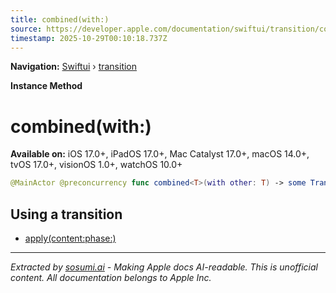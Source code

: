 ```yaml
---
title: combined(with:)
source: https://developer.apple.com/documentation/swiftui/transition/combined(with:)
timestamp: 2025-10-29T00:10:18.737Z
---
```


**Navigation:** [Swiftui](/documentation/swiftui) › [transition](/documentation/swiftui/transition)

**Instance Method**

# combined(with:)

**Available on:** iOS 17.0+, iPadOS 17.0+, Mac Catalyst 17.0+, macOS 14.0+, tvOS 17.0+, visionOS 1.0+, watchOS 10.0+

```swift
@MainActor @preconcurrency func combined<T>(with other: T) -> some Transition where T : Transition
```

## Using a transition

- [apply(content:phase:)](/documentation/swiftui/transition/apply(content:phase:))

---

*Extracted by [sosumi.ai](https://sosumi.ai) - Making Apple docs AI-readable.*
*This is unofficial content. All documentation belongs to Apple Inc.*
